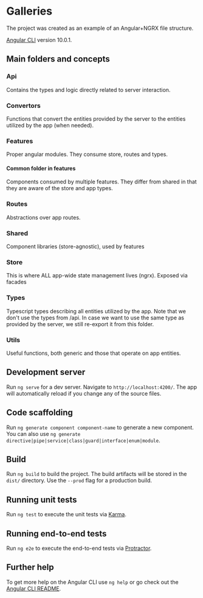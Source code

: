 # Galleries

The project was created as an example of an Angular+NGRX file structure.

[Angular CLI](https://github.com/angular/angular-cli) version 10.0.1.

## Main folders and concepts

### Api
Contains the types and logic directly related to server interaction.

### Convertors
Functions that convert the entities provided by the server to the entities utilized by the app (when needed).

### Features
Proper angular modules. They consume store, routes and types.

#### Common folder in features
Components consumed by multiple features. They differ from shared in that they are aware of the store and app types.

### Routes
Abstractions over app routes.

### Shared
Component libraries (store-agnostic), used by features

### Store
This is where ALL app-wide state management lives (ngrx). Exposed via facades

### Types
Typescript types describing all entities utilized by the app.
Note that we don't use the types from /api. In case we want to use the same type as provided by the server, we still re-export it from this folder.

### Utils
Useful functions, both generic and those that operate on app entities.

## Development server

Run `ng serve` for a dev server. Navigate to `http://localhost:4200/`. The app will automatically reload if you change any of the source files.

## Code scaffolding

Run `ng generate component component-name` to generate a new component. You can also use `ng generate directive|pipe|service|class|guard|interface|enum|module`.

## Build

Run `ng build` to build the project. The build artifacts will be stored in the `dist/` directory. Use the `--prod` flag for a production build.

## Running unit tests

Run `ng test` to execute the unit tests via [Karma](https://karma-runner.github.io).

## Running end-to-end tests

Run `ng e2e` to execute the end-to-end tests via [Protractor](http://www.protractortest.org/).

## Further help

To get more help on the Angular CLI use `ng help` or go check out the [Angular CLI README](https://github.com/angular/angular-cli/blob/master/README.md).
